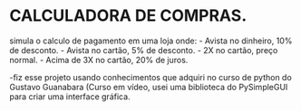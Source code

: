 # CALCULADORA DE COMPRAS.
simula o calculo de pagamento em uma loja onde: 
    - Avista no dinheiro, 10% de desconto.
    - Avista no cartão, 5% de desconto.
    - 2X no cartão, preço normal.
    - Acima de 3X no cartão, 20% de juros.

   -fiz esse projeto usando conhecimentos que adquiri no curso de python do Gustavo Guanabara (Curso em vídeo, usei uma biblioteca do PySimpleGUI para criar uma interface gráfica.
